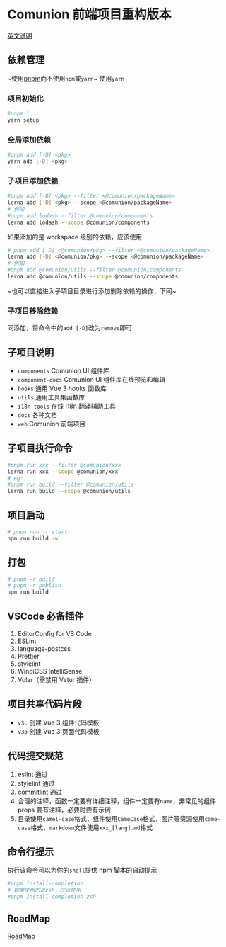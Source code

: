 # Comunion 前端项目重构版本

[英文说明](./README.md)

## 依赖管理

~使用[pnpm](https://pnpm.js.org/)而不使用`npm`或`yarn`~
使用`yarn`

### 项目初始化

```bash
#pnpm i
yarn setup
```

### 全局添加依赖

```bash
#pnpm add [-D] <pkg>
yarn add [-D] <pkg>
```

### 子项目添加依赖

```bash
#pnpm add [-D] <pkg> --filter <@comunion/packageName>
lerna add [-D] <pkg> --scope <@comunion/packageName>
# 例如
#pnpm add lodash --filter @comunion/components
lerna add lodash --scope @comunion/components
```

如果添加的是 workspace 级别的依赖，应该使用

```bash
# pnpm add [-D] <@comunion/pkg> --filter <@comunion/packageName>
lerna add [-D] <@comunion/pkg> --scope <@comunion/packageName>
# 例如
#pnpm add @comunion/utils --filter @comunion/components
lerna add @comunion/utils --scope @comunion/components
```

~也可以直接进入子项目目录进行添加删除依赖的操作，下同~

### 子项目移除依赖

同添加，将命令中的`add [-D]`改为`remove`即可

## 子项目说明

- `components` Comunion UI 组件库
- `component-docs` Comunion UI 组件库在线预览和编辑
- `hooks` 通用 Vue 3 hooks 函数库
- `utils` 通用工具集函数库
- `i18n-tools` 在线 i18n 翻译辅助工具
- `docs` 各种文档
- `web` Comunion 前端项目

## 子项目执行命令

```bash
#pnpm run xxx --filter @comunion/xxx
lerna run xxx --scope @comunion/xxx
# eg:
#pnpm run build --filter @comunion/utils
lerna run build --scope @comunion/utils
```

## 项目启动

```bash
# pnpm run -r start
npm run build -w
```

## 打包

```bash
# pnpm -r build
# pnpm -r publish
npm run build
```

## VSCode 必备插件

1. EditorConfig for VS Code
2. ESLint
3. language-postcss
4. Prettier
5. stylelint
6. WindiCSS IntelliSense
7. Volar（需禁用 Vetur 插件）

## 项目共享代码片段

- `v3c` 创建 Vue 3 组件代码模板
- `v3p` 创建 Vue 3 页面代码模板

## 代码提交规范

1. eslint 通过
2. stylelint 通过
3. commitlint 通过
4. 合理的注释，函数一定要有详细注释，组件一定要有`name`，非常见的组件 props 要有注释，必要时要有示例
5. 目录使用`camel-case`格式，组件使用`CameCase`格式，图片等资源使用`came-case`格式，`markdown`文件使用`xxx_[lang].md`格式

## 命令行提示

执行该命令可以为你的`shell`提供 npm 脚本的自动提示

```bash
#pnpm install-completion
# 如果使用的是zsh，应该使用
#pnpm install-completion zsh
```

## RoadMap

[RoadMap](./ROADMAP_zh.md)

